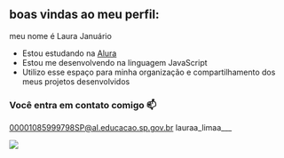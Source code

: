 ## boas vindas ao meu perfil:

meu nome é Laura Januário

- Estou estudando na [Alura](https://www.alura.com.br)
- Estou me desenvolvendo na linguagem JavaScript
- Utilizo esse espaço para minha organização e compartilhamento dos meus projetos desenvolvidos
  
### Você entra em contato comigo 📫

00001085999798SP@al.educacao.sp.gov.br
lauraa_limaa___

![](https://media1.tenor.com/m/uWiW4mRXuAMAAAAC/salon-line-cabelo.gif)



